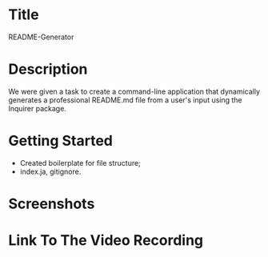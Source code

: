 # Title
README-Generator

# Description

We were given a task to create a command-line application that dynamically generates a professional README.md file from a user's input using the Inquirer package. 

# Getting Started

- Created boilerplate for file structure;
- index.ja, gitignore.

# Screenshots

# Link To The Video Recording